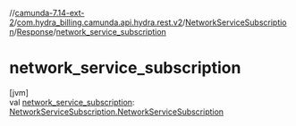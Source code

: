 //[camunda-7.14-ext-2](../../../../index.md)/[com.hydra_billing.camunda.api.hydra.rest.v2](../../index.md)/[NetworkServiceSubscription](../index.md)/[Response](index.md)/[network_service_subscription](network_service_subscription.md)

# network_service_subscription

[jvm]\
val [network_service_subscription](network_service_subscription.md): [NetworkServiceSubscription.NetworkServiceSubscription](../-network-service-subscription/index.md)
